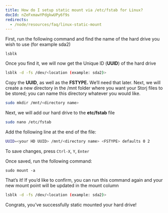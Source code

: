 ```yaml
---
title: How do I setup static mount via /etc/fstab for Linux?
docId: nZeFxmawYPdgkwUPy6f9s
redirects:
  - /node/resources/faq/linux-static-mount
---
```


First, run the following command and find the name of the hard drive you wish to use (for example sda2)

```Text
lsblk
```

Once you find it, we will now get the Unique ID (**UUID**) of the hard drive

```bash
lsblk -d -fs /dev/<location (example: sda2)>
```

‌Copy the **UUID**, as well as the **FSTYPE.** We’ll need that later.‌ Next, we will create a new directory in the /mnt folder where you want your Storj files to be stored; you can name this directory whatever you would like.

```bash
sudo mkdir /mnt/<directory name>
```

‌Next, we will add our hard drive to the **etc/fstab** file

```bash
sudo nano /etc/fstab
```

‌Add the following line at the end of the file:

```bash
UUID=<your HD UUID> /mnt/<directory name> <FSTYPE> defaults 0 2
```

‌To save changes, press `Ctrl-X`, `Y`, `Enter`

Once saved, run the following command:

```Text
sudo mount -a
```

‌That’s it!‌ If you’d like to confirm, you can run this command again and your new mount point will be updated in the mount column

```bash
lsblk -d -fs /dev/<location (example: sda2)>
```

‌Congrats, you’ve successfully static mounted your hard drive!
